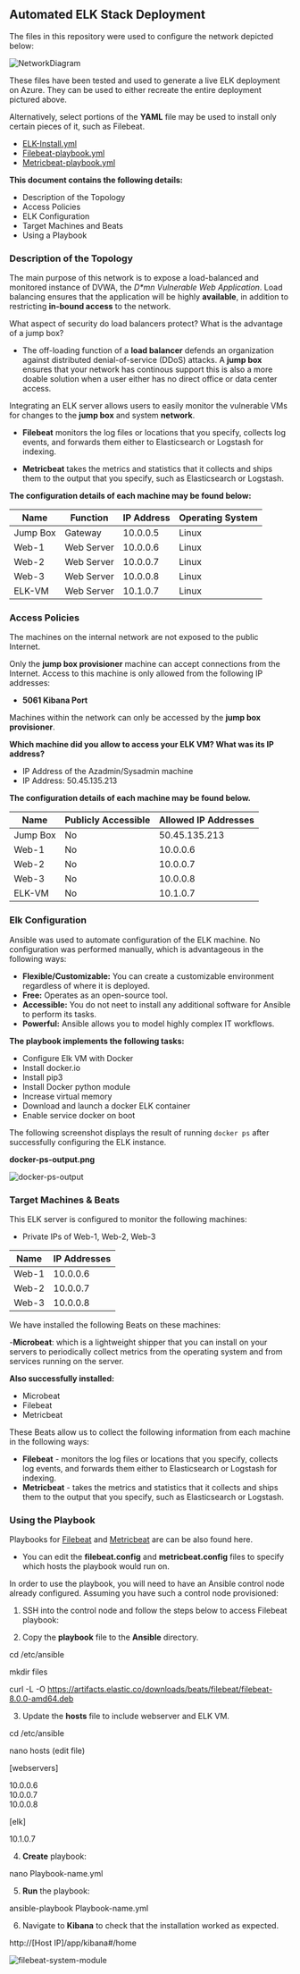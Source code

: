 ## Automated ELK Stack Deployment
The files in this repository were used to configure the network depicted below:

![NetworkDiagram](https://user-images.githubusercontent.com/99365720/153497900-453d44be-7c24-480e-83ef-07ad874bae6a.png)


These files have been tested and used to generate a live ELK deployment on Azure. They can be used to either recreate the entire deployment pictured above. 

Alternatively, select portions of the **YAML** file may be used to install only certain pieces of it, such as Filebeat.

- [ELK-Install.yml](https://github.com/MartinaBialek/CyberBootcamp-UofO-Project-1/blob/ab7475d51289cb04ee9b21ba2ed2c981a5d687f6/Ansible/install-elk.yml)
- [Filebeat-playbook.yml](https://github.com/MartinaBialek/CyberBootcamp-UofO-Project-1/blob/9b6c661e16864902b8fa4cbec37bf6c0acb713e8/Ansible/filebeat-playbook.yml)
- [Metricbeat-playbook.yml](https://github.com/MartinaBialek/CyberBootcamp-UofO-Project-1/blob/9b6c661e16864902b8fa4cbec37bf6c0acb713e8/Ansible/metricbeat-playbook.yml)
 
**This document contains the following details:**

- Description of the Topology
- Access Policies
- ELK Configuration
- Target Machines and Beats
- Using a Playbook

### Description of the Topology

The main purpose of this network is to expose a load-balanced and monitored instance of DVWA, the _D*mn Vulnerable Web Application_.
Load balancing ensures that the application will be highly **available**, in addition to restricting **in-bound access** to the network.

What aspect of security do load balancers protect? What is the advantage of a jump box?

- The off-loading function of a **load balancer** defends an organization against distributed denial-of-service (DDoS) attacks. A **jump box** ensures that your network has continous support this is also a more doable solution when a user either has no direct office or data center access.

Integrating an ELK server allows users to easily monitor the vulnerable VMs for changes to the **jump box** and system **network**.

- **Filebeat** monitors the log files or locations that you specify, collects log events, and forwards them either to Elasticsearch or Logstash for indexing.

- **Metricbeat** takes the metrics and statistics that it collects and ships them to the output that you specify, such as Elasticsearch or Logstash. 

**The configuration details of each machine may be found below:**

| Name     | Function | IP Address | Operating System|
|----------|----------|------------|-----------------|
| Jump Box | Gateway  | 10.0.0.5   |  Linux          |
| Web-1    |Web Server| 10.0.0.6   |  Linux          |
| Web-2    |Web Server| 10.0.0.7   |  Linux          |
| Web-3    |Web Server| 10.0.0.8   |  Linux          |
| ELK-VM   |Web Server| 10.1.0.7   |  Linux          |

### Access Policies
The machines on the internal network are not exposed to the public Internet. 

Only the **jump box provisioner** machine can accept connections from the Internet. Access to this machine is only allowed from the following IP addresses:
- **5061 Kibana Port**

Machines within the network can only be accessed by the **jump box provisioner**.

**Which machine did you allow to access your ELK VM? What was its IP address?**
- IP Address of the Azadmin/Sysadmin machine
- IP Address: 50.45.135.213

**The configuration details of each machine may be found below.**

| Name     | Publicly Accessible | Allowed IP Addresses |
|----------|---------------------|----------------------|
| Jump Box |    No               | 50.45.135.213        |
|  Web-1   |    No               | 10.0.0.6             |
|  Web-2   |    No               | 10.0.0.7             |
|  Web-3   |    No               | 10.0.0.8             |
| ELK-VM   |    No               | 10.1.0.7             |  

### Elk Configuration
Ansible was used to automate configuration of the ELK machine. No configuration was performed manually, which is advantageous in the following ways:

- **Flexible/Customizable:** You can create a customizable environment regardless of where it is deployed.  
- **Free:** Operates as an open-source tool.
- **Accessible:** You do not neet to install any additional software for Ansible to perform its tasks. 
- **Powerful:** Ansible allows you to model highly complex IT workflows.

**The playbook implements the following tasks:** 

- Configure Elk VM with Docker
- Install docker.io
- Install pip3
- Install Docker python module
- Increase virtual memory
- Download and launch a docker ELK container
- Enable service docker on boot

The following screenshot displays the result of running `docker ps` after successfully configuring the ELK instance.


**docker-ps-output.png**

![docker-ps-output](https://user-images.githubusercontent.com/99365720/153778045-32e1f45e-0ef1-4a36-8b02-b1f8438fb4c8.png)




### Target Machines & Beats

This ELK server is configured to monitor the following machines: 

- Private IPs of Web-1, Web-2, Web-3

| Name     |    IP Addresses     |
|----------|---------------------|
|  Web-1   | 10.0.0.6            |
|  Web-2   | 10.0.0.7            |
|  Web-3   | 10.0.0.8            |


We have installed the following Beats on these machines:

-**Microbeat**: which is a lightweight shipper that you can install on your servers to periodically collect metrics from the operating system and from services running on the server. 

**Also successfully installed:**
- Microbeat
- Filebeat
- Metricbeat

These Beats allow us to collect the following information from each machine in the following ways:

- **Filebeat** - monitors the log files or locations that you specify, collects log events, and forwards them either to Elasticsearch or Logstash for indexing.
- **Metricbeat** - takes the metrics and statistics that it collects and ships them to the output that you specify, such as Elasticsearch or Logstash.

### Using the Playbook

Playbooks for [Filebeat](https://github.com/MartinaBialek/CyberBootcamp-UofO-Project-1/blob/0042ece19b85cb12278a9cf4ff4aad3faac4eb5a/Ansible/filebeat-playbook.yml) and [Metricbeat](https://github.com/MartinaBialek/CyberBootcamp-UofO-Project-1/blob/0042ece19b85cb12278a9cf4ff4aad3faac4eb5a/Ansible/metricbeat-playbook.yml) are can be also found here.

- You can edit the **filebeat.config** and **metricbeat.config** files to specify which hosts the playbook would run on.

In order to use the playbook, you will need to have an Ansible control node already configured. Assuming you have such a control node provisioned: 

1. SSH into the control node and follow the steps below to access Filebeat playbook:

2. Copy the **playbook** file to the **Ansible** directory.

cd /etc/ansible

mkdir files

curl -L -O https://artifacts.elastic.co/downloads/beats/filebeat/filebeat-8.0.0-amd64.deb

3. Update the **hosts** file to include webserver and ELK VM.


cd /etc/ansible

nano hosts (edit file)

[webservers]

10.0.0.6  
10.0.0.7  
10.0.0.8


[elk]

10.1.0.7

4. **Create** playbook:

nano Playbook-name.yml

5. **Run** the playbook:

ansible-playbook Playbook-name.yml

6. Navigate to **Kibana** to check that the installation worked as expected.

http://[Host IP]/app/kibana#/home








![filebeat-system-module](https://user-images.githubusercontent.com/99365720/153778056-8b7129c2-69bf-48a6-acb1-479f85da650e.png)
